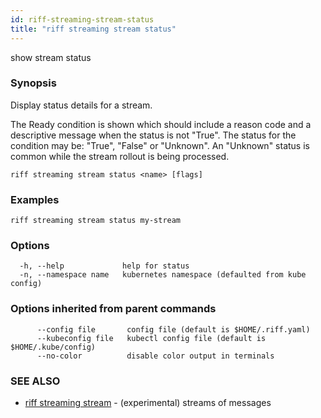 ```yaml
---
id: riff-streaming-stream-status
title: "riff streaming stream status"
---
```

show stream status

### Synopsis

Display status details for a stream.

The Ready condition is shown which should include a reason code and a
descriptive message when the status is not "True". The status for the condition
may be: "True", "False" or "Unknown". An "Unknown" status is common while the
stream rollout is being processed.

```
riff streaming stream status <name> [flags]
```

### Examples

```
riff streaming stream status my-stream
```

### Options

```
  -h, --help             help for status
  -n, --namespace name   kubernetes namespace (defaulted from kube config)
```

### Options inherited from parent commands

```
      --config file       config file (default is $HOME/.riff.yaml)
      --kubeconfig file   kubectl config file (default is $HOME/.kube/config)
      --no-color          disable color output in terminals
```

### SEE ALSO

* [riff streaming stream](riff_streaming_stream.md)	 - (experimental) streams of messages

